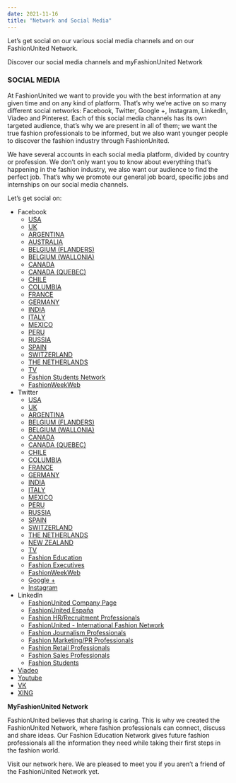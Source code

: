 ```yaml
---
date: 2021-11-16
title: "Network and Social Media"
---
```


Let’s get social on our various social media channels and on our FashionUnited Network.

Discover our social media channels and myFashionUnited Network

### SOCIAL MEDIA

At FashionUnited we want to provide you with the best information at any given time and on any kind of platform. That’s why we’re active on so many different social networks: Facebook, Twitter, Google +, Instagram, LinkedIn, Viadeo and Pinterest. Each of this social media channels has its own targeted audience, that’s why we are present in all of them; we want the true fashion professionals to be informed, but we also want younger people to discover the fashion industry through FashionUnited.

We have several accounts in each social media platform, divided by country or profession. We don’t only want you to know about everything that’s happening in the fashion industry, we also want our audience to find the perfect job. That’s why we promote our general job board, specific jobs and internships on our social media channels.

Let’s get social on:

- Facebook
	- [USA](https://www.facebook.com/FashionUnited)
	- [UK](https://www.facebook.com/fashionunited.co.uk)
	- [ARGENTINA](https://www.facebook.com/FashionUnitedArgentina)
	- [AUSTRALIA](https://www.facebook.com/FashionUnitedAU/)
	- [BELGIUM (FLANDERS)](https://www.facebook.com/FashionUnited.be) 
	- [BELGIUM (WALLONIA)](https://www.facebook.com/FashionUnitedBelgiumFR/)
	- [CANADA](https://www.facebook.com/FashionUnitedCA/) 
	- [CANADA (QUEBEC)](https://www.facebook.com/FashionUnited-Canada-FR-334589903399187/)
	- [CHILE](https://www.facebook.com/FashionUnitedChile) 
	- [COLUMBIA](https://www.facebook.com/FashionUnitedColombia) 
	- [FRANCE](https://www.facebook.com/fashionunited.fr) 
	- [GERMANY](https://www.facebook.com/fashionunited.de)
	- [INDIA](https://www.facebook.com/FashionUnitedIN) 
	- [ITALY](https://www.facebook.com/fashionunited.it)
	- [MEXICO](https://www.facebook.com/FashionUnitedMexico)
	- [PERU](https://www.facebook.com/FashionUnitedPE) 
	- [RUSSIA](https://www.facebook.com/FashionUnited.Russia)
	- [SPAIN](https://www.facebook.com/fashionunited.es)
	- [SWITZERLAND](https://www.facebook.com/FashionUnitedCH)
	- [THE NETHERLANDS](https://www.facebook.com/FashionUnitedNL)
	- [TV](https://www.facebook.com/FashionUnitedTV)
	- [Fashion Students Network](https://www.facebook.com/FashionStudentsNetwork) 
	- [FashionWeekWeb](https://www.facebook.com/fashionweekweb/) 
- Twitter
	- [USA](https://twitter.com/FashionUnited)
	- [UK](https://twitter.com/FashionUnitedUK) 
	- [ARGENTINA](https://twitter.com/FashionUnitedAR) 
	- [BELGIUM (FLANDERS)](https://twitter.com/FashionUnitedBE) 
	- [BELGIUM (WALLONIA)](https://twitter.com/FUBelgiumFR) 
	- [CANADA](https://twitter.com/FashionUnitedCA)
	- [CANADA (QUEBEC)](https://twitter.com/FUCanadaFR) 
	- [CHILE](https://twitter.com/FashionUnitedcl)
	- [COLUMBIA](https://twitter.com/FashionUnitedco)
	- [FRANCE](https://twitter.com/FashionUnitedFR)
	- [GERMANY](https://twitter.com/FashionUnitedDE) 
	- [INDIA](https://twitter.com/FashionUnitedIN) 
	- [ITALY](https://twitter.com/FashionUnitedru)
	- [MEXICO](https://twitter.com/FashionUnitedmx)
	- [PERU](https://twitter.com/FashionUnitedpe) 
	- [RUSSIA](https://twitter.com/FashionUnitedru)
	- [SPAIN](https://twitter.com/FashionUnitedes) 
	- [SWITZERLAND](https://twitter.com/FashionUnitedCH) 
	- [THE NETHERLANDS](https://twitter.com/FashionUnitedNL)
	- [NEW ZEALAND](https://twitter.com/FashionUnitedNZ) 
	- [TV](https://twitter.com/fashionunitedtv)
	- [Fashion Education](https://twitter.com/Edu_fashion) 
	- [Fashion Executives](https://twitter.com/Fashion_Exec) 
	- [FashionWeekWeb](https://twitter.com/FashionWeekWeb) 
	- [Google +](https://plus.google.com/112591548624485979833)
	- [Instagram](https://instagram.com/fashionunitedhq)
- LinkedIn
	- [FashionUnited Company Page](https://www.linkedin.com/company/fashionunited/)
	- [FashionUnited España](https://www.linkedin.com/groups/3701252)
	- [Fashion HR/Recruitment Professionals](https://www.linkedin.com/groups/3938201) 
	- [FashionUnited - International Fashion Network](https://www.linkedin.com/groups/2202236)
	- [Fashion Journalism Professionals](https://www.linkedin.com/groups/3938189)
	- [Fashion Marketing/PR Professionals](https://www.linkedin.com/groups/2207999)
	- [Fashion Retail Professionals](https://www.linkedin.com/groups/3938197)
	- [Fashion Sales Professionals](https://www.linkedin.com/groups/3938192) 
	- [Fashion Students](https://www.linkedin.com/groups/3938172)
- [Viadeo](http://nl.viadeo.com/en/groups/?containerId=00220xg9p87puonv)
- [Youtube](https://www.youtube.com/user/fashionunited)
- [VK](https://vk.com/fashionunited)
- [XING](https://www.xing.com/communities/groups/fashionunited-die-internationale-plattform-fuer-die-modebranche-1068147/about)




**MyFashionUnited Network**

FashionUnited believes that sharing is caring. This is why we created the FashionUnited Network, where fashion professionals can connect, discuss and share ideas. Our Fashion Education Network gives future fashion professionals all the information they need while taking their first steps in the fashion world.

Visit our network here. We are pleased to meet you if you aren’t a friend of the FashionUnited Network yet.